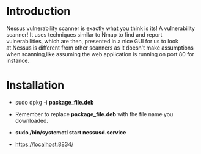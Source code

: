 # Introduction

Nessus vulnerability scanner is exactly what you think is its! A vulnerability scanner!
It uses techniques similar to Nmap to find and report vulnerabilities,  which are then, presented in a nice GUI for us to look at.Nessus is different from other scanners as it doesn't make assumptions when scanning,like assuming the web application is running on port 80 for instance.

# Installation

- sudo dpkg -i **package_file.deb**

- Remember to replace **package_file.deb** with the file name you downloaded.

- **sudo /bin/systemctl start nessusd.service**

- [https://localhost:8834/](http://localhost:8834/) 

  